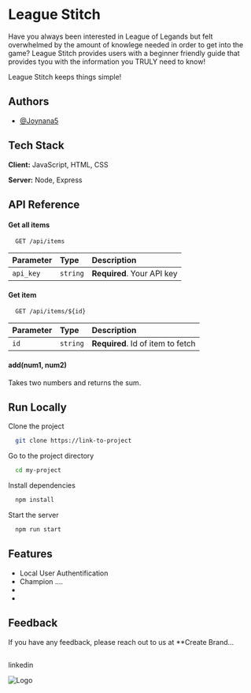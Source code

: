 # League Stitch

Have you always been interested in League of Legands but felt overwhelmed by the amount of knowlege needed in order to get into the game? League Stitch provides users with a beginner friendly guide that provides tyou with the information you TRULY need to know!

League Stitch keeps things simple! 


## Authors

- [@Joynana5](https://www.github.com/Joynana5)


## Tech Stack

**Client:** JavaScript, HTML, CSS

**Server:** Node, Express


## API Reference

#### Get all items

```http
  GET /api/items
```

| Parameter | Type     | Description                |
| :-------- | :------- | :------------------------- |
| `api_key` | `string` | **Required**. Your API key |

#### Get item

```http
  GET /api/items/${id}
```

| Parameter | Type     | Description                       |
| :-------- | :------- | :-------------------------------- |
| `id`      | `string` | **Required**. Id of item to fetch |

#### add(num1, num2)

Takes two numbers and returns the sum.


## Run Locally

Clone the project

```bash
  git clone https://link-to-project
```

Go to the project directory

```bash
  cd my-project
```

Install dependencies

```bash
  npm install
```

Start the server

```bash
  npm run start
```


## Features

- Local User Authentification
- Champion ....
- 
- 


## Feedback

If you have any feedback, please reach out to us at **Create Brand...


## 

linkedin 

![Logo](https://dev-to-uploads.s3.amazonaws.com/uploads/articles/th5xamgrr6se0x5ro4g6.png)


